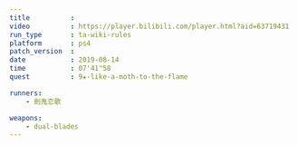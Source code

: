 ```yaml
---
title          :
video          : https://player.bilibili.com/player.html?aid=63719431
run_type       : ta-wiki-rules
platform       : ps4
patch_version  : 
date           : 2019-08-14
time           : 07'41"58
quest          : 9★-like-a-moth-to-the-flame

runners:
    - 劍鬼恋歌

weapons:
    - dual-blades
---
```


